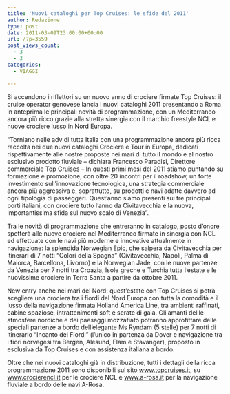 ```yaml
---
title: 'Nuovi cataloghi per Top Cruises: le sfide del 2011'
author: Redazione
type: post
date: 2011-03-09T23:00:00+00:00
url: /?p=3559
post_views_count:
  - 3
  - 3
categories:
  - VIAGGI

---
```

Si accendono i riflettori su un nuovo anno di crociere firmate Top Cruises: il cruise operator genovese lancia i nuovi cataloghi 2011 presentando a Roma in anteprima le principali novit&agrave; di programmazione, con un Mediterraneo ancora pi&ugrave; ricco grazie alla stretta sinergia con il marchio freestyle NCL e nuove crociere lusso in Nord Europa.

&ldquo;Torniano nelle adv di tutta Italia con una programmazione ancora pi&ugrave; ricca raccolta nei due nuovi cataloghi Crociere e Tour in Europa, dedicati rispettivamente alle nostre proposte nei mari di tutto il mondo e al nostro esclusivo prodotto fluviale &ndash; dichiara Francesco Paradisi, Direttore commerciale Top Cruises &ndash; In questi primi mesi del 2011 stiamo puntando su formazione e promozione, con oltre 20 incontri per il roadshow, un forte investimento sull&rsquo;innovazione tecnologica, una strategia commerciale ancora pi&ugrave; aggressiva e, soprattutto, su prodotti e navi adatte davvero ad ogni tipologia di passeggeri. Quest&rsquo;anno siamo presenti sui tre principali porti italiani, con crociere tutto l&rsquo;anno da Civitavecchia e la nuova, importantissima sfida sul nuovo scalo di Venezia&rdquo;.

Tra le novit&agrave; di programmazione che entreranno in catalogo, posto d&rsquo;onore spetter&agrave; alle nuove crociere nel Mediterraneo firmate in sinergia con NCL ed effettuate con le navi pi&ugrave; moderne e innovative attualmente in navigazione: la splendida Norwegian Epic, che salper&agrave; da Civitavecchia per itinerari di 7 notti &ldquo;Colori della Spagna&rdquo; (Civitavecchia, Napoli, Palma di Maiorca, Barcellona, Livorno) e la Norwegian Jade, con le nuove partenze da Venezia per 7 notti tra Croazia, Isole greche e Turchia tutta l&rsquo;estate e le nuovissime crociere in Terra Santa a partire da ottobre 2011.

New entry anche nei mari del Nord: quest&rsquo;estate con Top Cruises si potr&agrave; scegliere una crociera tra i fiordi del Nord Europa con tutta la comodit&agrave; e il lusso della navigazione firmata Holland America Line, tra ambienti raffinati, cabine spaziose, intrattenimenti soft e serate di gala. Gli amanti dellle atmosfere nordiche e dei paesaggi mozzafiato potranno approfittare delle speciali partenze a bordo dell&rsquo;elegante Ms Ryndam (5 stelle) per 7 notti di itinerario &ldquo;Incanto dei Fiordi&rdquo; (l&rsquo;unico in partenza da Dover e navigazione tra i fiori norvegesi tra Bergen, Alesund, Flam e Stavanger), proposto in esclusiva da Top Cruises e con assistenza italiana a bordo.

Oltre che nei nuovi cataloghi gi&agrave; in distribuzione, tutti i dettagli della ricca programmazione 2011 sono disponibili sul sito www.topcruises.it, su www.crocierencl.it per le crociere NCL e www.a-rosa.it per la navigazione fluviale a bordo delle navi A-Rosa.  
&nbsp;
